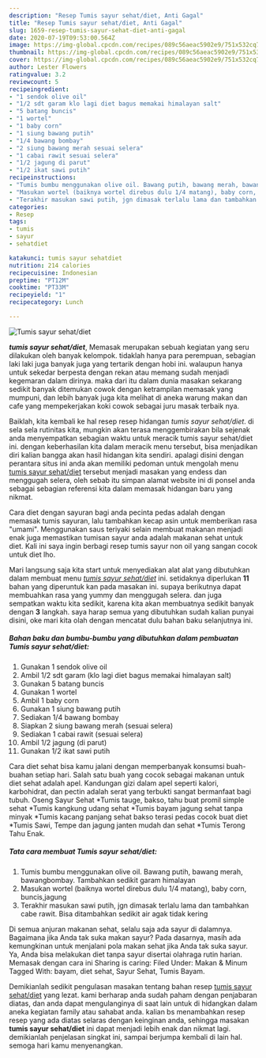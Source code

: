 ```yaml
---
description: "Resep Tumis sayur sehat/diet, Anti Gagal"
title: "Resep Tumis sayur sehat/diet, Anti Gagal"
slug: 1659-resep-tumis-sayur-sehat-diet-anti-gagal
date: 2020-07-19T09:53:00.564Z
image: https://img-global.cpcdn.com/recipes/089c56aeac5902e9/751x532cq70/tumis-sayur-sehatdiet-foto-resep-utama.jpg
thumbnail: https://img-global.cpcdn.com/recipes/089c56aeac5902e9/751x532cq70/tumis-sayur-sehatdiet-foto-resep-utama.jpg
cover: https://img-global.cpcdn.com/recipes/089c56aeac5902e9/751x532cq70/tumis-sayur-sehatdiet-foto-resep-utama.jpg
author: Lester Flowers
ratingvalue: 3.2
reviewcount: 5
recipeingredient:
- "1 sendok olive oil"
- "1/2 sdt garam klo lagi diet bagus memakai himalayan salt"
- "5 batang buncis"
- "1 wortel"
- "1 baby corn"
- "1 siung bawang putih"
- "1/4 bawang bombay"
- "2 siung bawang merah sesuai selera"
- "1 cabai rawit sesuai selera"
- "1/2 jagung di parut"
- "1/2 ikat sawi putih"
recipeinstructions:
- "Tumis bumbu menggunakan olive oil. Bawang putih, bawang merah, bawangbombay. Tambahkan sedikit garam himalayan"
- "Masukan wortel (baiknya wortel direbus dulu 1/4 matang), baby corn, buncis,jagung"
- "Terakhir masukan sawi putih, jgn dimasak terlalu lama dan tambahkan cabe rawit. Bisa ditambahkan sedikit air agak tidak kering"
categories:
- Resep
tags:
- tumis
- sayur
- sehatdiet

katakunci: tumis sayur sehatdiet 
nutrition: 214 calories
recipecuisine: Indonesian
preptime: "PT12M"
cooktime: "PT33M"
recipeyield: "1"
recipecategory: Lunch

---
```



![Tumis sayur sehat/diet](https://img-global.cpcdn.com/recipes/089c56aeac5902e9/751x532cq70/tumis-sayur-sehatdiet-foto-resep-utama.jpg)

<b><i>tumis sayur sehat/diet</i></b>, Memasak merupakan sebuah kegiatan yang seru dilakukan oleh banyak kelompok. tidaklah hanya para perempuan, sebagian laki laki juga banyak juga yang tertarik dengan hobi ini. walaupun hanya untuk sekedar berpesta dengan rekan atau memang sudah menjadi kegemaran dalam dirinya. maka dari itu dalam dunia masakan sekarang sedikit banyak ditemukan cowok dengan ketrampilan memasak yang mumpuni, dan lebih banyak juga kita melihat di aneka warung makan dan cafe yang mempekerjakan koki cowok sebagai juru masak terbaik nya.

Baiklah, kita kembali ke hal resep resep hidangan <i>tumis sayur sehat/diet</i>. di sela sela rutinitas kita, mungkin akan terasa menggembirakan bila sejenak anda menyempatkan sebagian waktu untuk meracik tumis sayur sehat/diet ini. dengan keberhasilan kita dalam meracik menu tersebut, bisa menjadikan diri kalian bangga akan hasil hidangan kita sendiri. apalagi disini dengan perantara situs ini anda akan memiliki pedoman untuk mengolah menu <u>tumis sayur sehat/diet</u> tersebut menjadi masakan yang endess dan menggugah selera, oleh sebab itu simpan alamat website ini di ponsel anda sebagai sebagian referensi kita dalam memasak hidangan baru yang nikmat.

Cara diet dengan sayuran bagi anda pecinta pedas adalah dengan memasak tumis sayuran, lalu tambahkan kecap asin untuk memberikan rasa &#34;umami&#34;. Menggunakan saus teriyaki selain membuat makanan menjadi enak juga memastikan tumisan sayur anda adalah makanan sehat untuk diet. Kali ini saya ingin berbagi resep tumis sayur non oil yang sangan cocok untuk diet lho.


Mari langsung saja kita start untuk menyediakan alat alat yang dibutuhkan dalam membuat menu <u><i>tumis sayur sehat/diet</i></u> ini. setidaknya diperlukan <b>11</b> bahan yang diperuntuk kan pada masakan ini. supaya berikutnya dapat membuahkan rasa yang yummy dan menggugah selera. dan juga sempatkan waktu kita sedikit, karena kita akan membuatnya sedikit banyak dengan <b>3</b> langkah. saya harap semua yang dibutuhkan sudah kalian punyai disini, oke mari kita olah dengan mencatat dulu bahan baku selanjutnya ini.

<!--inarticleads1-->

##### Bahan baku dan bumbu-bumbu yang dibutuhkan dalam pembuatan Tumis sayur sehat/diet:

1. Gunakan 1 sendok olive oil
1. Ambil 1/2 sdt garam (klo lagi diet bagus memakai himalayan salt)
1. Gunakan 5 batang buncis
1. Gunakan 1 wortel
1. Ambil 1 baby corn
1. Gunakan 1 siung bawang putih
1. Sediakan 1/4 bawang bombay
1. Siapkan 2 siung bawang merah (sesuai selera)
1. Sediakan 1 cabai rawit (sesuai selera)
1. Ambil 1/2 jagung (di parut)
1. Gunakan 1/2 ikat sawi putih


Cara diet sehat bisa kamu jalani dengan memperbanyak konsumsi buah-buahan setiap hari. Salah satu buah yang cocok sebagai makanan untuk diet sehat adalah apel. Kandungan gizi dalam apel seperti kalori, karbohidrat, dan pectin adalah serat yang terbukti sangat bermanfaat bagi tubuh. Oseng Sayur Sehat *Tumis tauge, bakso, tahu buat promil simple sehat *Tumis kangkung udang sehat *Tumis bayam jagung sehat tanpa minyak *Tumis kacang panjang sehat bakso terasi pedas cocok buat diet *Tumis Sawi, Tempe dan jagung janten mudah dan sehat *Tumis Terong Tahu Enak. 

<!--inarticleads2-->

##### Tata cara membuat Tumis sayur sehat/diet:

1. Tumis bumbu menggunakan olive oil. Bawang putih, bawang merah, bawangbombay. Tambahkan sedikit garam himalayan
1. Masukan wortel (baiknya wortel direbus dulu 1/4 matang), baby corn, buncis,jagung
1. Terakhir masukan sawi putih, jgn dimasak terlalu lama dan tambahkan cabe rawit. Bisa ditambahkan sedikit air agak tidak kering


Di semua anjuran makanan sehat, selalu saja ada sayur di dalamnya. Bagaimana jika Anda tak suka makan sayur? Pada dasarnya, masih ada kemungkinan untuk menjalani pola makan sehat jika Anda tak suka sayur. Ya, Anda bisa melakukan diet tanpa sayur disertai olahraga rutin harian. Memasak dengan cara ini Sharing is caring: Filed Under: Makan &amp; Minum Tagged With: bayam, diet sehat, Sayur Sehat, Tumis Bayam. 

Demikianlah sedikit pengulasan masakan tentang bahan resep <u>tumis sayur sehat/diet</u> yang lezat. kami berharap anda sudah paham dengan penjabaran diatas, dan anda dapat mengulanginya di saat lain untuk di hidangkan dalam aneka kegiatan family atau sahabat anda. kalian bs menambahkan resep resep yang ada diatas selaras dengan keinginan anda, sehingga masakan <b>tumis sayur sehat/diet</b> ini dapat menjadi lebih enak dan nikmat lagi. demikianlah penjelasan singkat ini, sampai berjumpa kembali di lain hal. semoga hari kamu menyenangkan.
